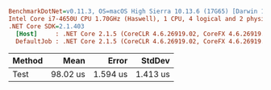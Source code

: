 ``` ini

BenchmarkDotNet=v0.11.3, OS=macOS High Sierra 10.13.6 (17G65) [Darwin 17.7.0]
Intel Core i7-4650U CPU 1.70GHz (Haswell), 1 CPU, 4 logical and 2 physical cores
.NET Core SDK=2.1.403
  [Host]     : .NET Core 2.1.5 (CoreCLR 4.6.26919.02, CoreFX 4.6.26919.02), 64bit RyuJIT
  DefaultJob : .NET Core 2.1.5 (CoreCLR 4.6.26919.02, CoreFX 4.6.26919.02), 64bit RyuJIT


```
| Method |     Mean |    Error |   StdDev |
|------- |---------:|---------:|---------:|
|   Test | 98.02 us | 1.594 us | 1.413 us |
